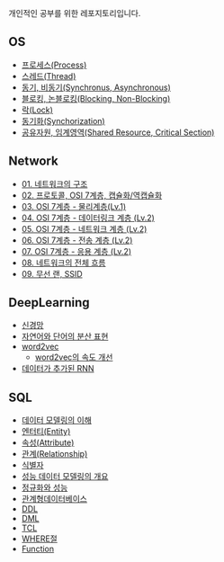 개인적인 공부를 위한 레포지토리입니다.

## OS
* [프로세스(Process)](https://github.com/ywoo121/TIL/blob/main/OS/Process.md)
* [스레드(Thread)](https://github.com/ywoo121/TIL/blob/main/OS/Thread.md)
* [동기, 비동기(Synchronus, Asynchronous)](https://github.com/ywoo121/TIL/blob/main/OS/Synchronous_vs_Asynchronous.md)
* [블로킹, 논블로킹(Blocking, Non-Blocking)](https://github.com/ywoo121/TIL/blob/main/OS/Blocking_vs_Non-Blocking.md)
* [락(Lock)](https://github.com/ywoo121/TIL/blob/main/OS/Lock.md)
* [동기화(Synchorization)](https://github.com/ywoo121/TIL/blob/main/OS/%EA%B3%B5%EC%9C%A0%EC%9E%90%EC%9B%90%2C%EC%9E%84%EA%B3%84%EC%98%81%EC%97%AD.md)
* [공유자원, 임계영역(Shared Resource, Critical Section)](https://github.com/ywoo121/TIL/blob/main/OS/%EB%8F%99%EA%B8%B0%ED%99%94(Synchornization).md)
 
## Network
* [01. 네트워크의 구조](https://github.com/ywoo121/TIL/blob/main/Network/01_network%2C%20packet%2C%20LAN%2C%20WAN.md)
* [02. 프로토콜, OSI 7계층, 캡슐화/역캡슐화](https://github.com/ywoo121/TIL/blob/main/Network/02_protocol%2C%20OSI7layer%2C%20capsulation.md)
* [03. OSI 7계층 - 물리계층(Lv.1)](https://github.com/ywoo121/TIL/blob/main/Network/03_OSI_physical_layer.md)
* [04. OSI 7계층 - 데이터링크 계층 (Lv.2)](https://github.com/ywoo121/TIL/blob/main/Network/04_OSI_data-link_layer.md)
* [05. OSI 7계층 - 네트워크 계층 (Lv.2)]()
* [06. OSI 7계층 - 전송 계층 (Lv.2)]()
* [07. OSI 7계층 - 응용 계층 (Lv.2)]()
* [08. 네트워크의 전체 흐름]()
* [09. 무선 랜, SSID]()

## DeepLearning
* [신경망](https://github.com/ywoo121/TIL/blob/main/DeepLearning/deep-learning-from-scratch-2/ch01/ch01.ipynb)
* [자연어와 단어의 분산 표현](https://github.com/ywoo121/TIL/tree/main/DeepLearning/deep-learning-from-scratch-2/ch02)
* [word2vec](https://github.com/ywoo121/TIL/blob/main/DeepLearning/deep-learning-from-scratch-2/ch03/ch03.ipynb)
  * [word2vec의 속도 개선](https://github.com/ywoo121/TIL/blob/main/DeepLearning/deep-learning-from-scratch-2/ch04/ch04.ipynb)
* [데이터가 추가된 RNN](https://github.com/ywoo121/TIL/blob/main/DeepLearning/deep-learning-from-scratch-2/ch06/ch06.ipynb)
  
## SQL
* [데이터 모델링의 이해](https://github.com/ywoo121/TIL/blob/main/SQL/1-1-1%20%EB%8D%B0%EC%9D%B4%ED%84%B0%20%EB%AA%A8%EB%8D%B8%EB%A7%81%EC%9D%98%20%EC%9D%B4%ED%95%B4.md)
* [엔터티(Entity)](https://github.com/ywoo121/TIL/blob/main/SQL/1-1-2.%20%EC%97%94%ED%84%B0%ED%8B%B0(Entity).md)
* [속성(Attribute)](https://github.com/ywoo121/TIL/blob/main/SQL/1-1-3.%20%EC%86%8D%EC%84%B1(Attribute).md)
* [관계(Relationship)](https://github.com/ywoo121/TIL/blob/main/SQL/1-1-4.%20%EA%B4%80%EA%B3%84(Relationship).md)
* [식별자](https://github.com/ywoo121/TIL/blob/main/SQL/1-1-5.%20%EC%8B%9D%EB%B3%84%EC%9E%90.md)
* [성능 데이터 모델링의 개요](https://github.com/ywoo121/TIL/blob/main/SQL/1-2-1.%20%EC%84%B1%EB%8A%A5%20%EB%8D%B0%EC%9D%B4%ED%84%B0%20%EB%AA%A8%EB%8D%B8%EB%A7%81%EC%9D%98%20%EA%B0%9C%EC%9A%94.md)
* [정규화와 성능](https://github.com/ywoo121/TIL/blob/main/SQL/1-2-2.%EC%A0%95%EA%B7%9C%ED%99%94%EC%99%80%20%EC%84%B1%EB%8A%A5.md)
* [관계형데이터베이스](https://github.com/ywoo121/TIL/blob/main/SQL/2-1-1.%EA%B4%80%EA%B3%84%ED%98%95%EB%8D%B0%EC%9D%B4%ED%84%B0%EB%B2%A0%EC%9D%B4%EC%8A%A4.md)
* [DDL](https://github.com/ywoo121/TIL/blob/main/SQL/2-1-2.%20DDL.md)
* [DML](https://github.com/ywoo121/TIL/blob/main/SQL/2-1-2.DML.md)
* [TCL](https://github.com/ywoo121/TIL/blob/main/SQL/2-1-3.TCL.md)
* [WHERE절](https://github.com/ywoo121/TIL/blob/main/SQL/2-1-4.WHERE%EC%A0%88.md)
* [Function](https://github.com/ywoo121/TIL/blob/main/SQL/2-1-5.Function.md)